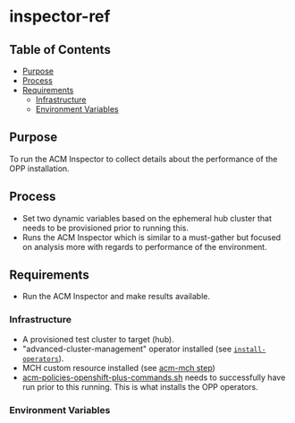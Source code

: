 # inspector-ref<!-- omit from toc -->

## Table of Contents<!-- omit from toc -->
- [Purpose](#purpose)
- [Process](#process)
- [Requirements](#requirements)
  - [Infrastructure](#infrastructure)
  - [Environment Variables](#environment-variables)

## Purpose

To run the ACM Inspector to collect details about the performance of the OPP installation.

## Process

- Set two dynamic variables based on the ephemeral hub cluster that needs to be provisioned prior to running this.
- Runs the ACM Inspector which is similar to a must-gather but focused on analysis more with regards to performance of the environment.

## Requirements

- Run the ACM Inspector and make results available.

### Infrastructure

- A provisioned test cluster to target (hub).
- "advanced-cluster-management" operator installed (see [`install-operators`](../../../step-registry/install-operators/README.md)).
- MCH custom resource installed (see [acm-mch step](../mch/README.md))
- [acm-policies-openshift-plus-commands.sh](../policies/openshift-plus/acm-policies-openshift-plus-commands.sh) needs to successfully have run prior to this running. This is what installs the OPP operators.

### Environment Variables

